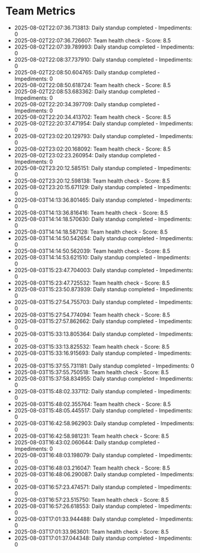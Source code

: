 # Team Metrics

- 2025-08-02T22:07:36.713813: Daily standup completed - Impediments: 0
- 2025-08-02T22:07:36.726607: Team health check - Score: 8.5
- 2025-08-02T22:07:39.789993: Daily standup completed - Impediments: 0
- 2025-08-02T22:08:37.737910: Daily standup completed - Impediments: 0
- 2025-08-02T22:08:50.604765: Daily standup completed - Impediments: 0
- 2025-08-02T22:08:50.618724: Team health check - Score: 8.5
- 2025-08-02T22:08:53.683362: Daily standup completed - Impediments: 0
- 2025-08-02T22:20:34.397709: Daily standup completed - Impediments: 0
- 2025-08-02T22:20:34.413702: Team health check - Score: 8.5
- 2025-08-02T22:20:37.471954: Daily standup completed - Impediments: 0
- 2025-08-02T23:02:20.129793: Daily standup completed - Impediments: 0
- 2025-08-02T23:02:20.168092: Team health check - Score: 8.5
- 2025-08-02T23:02:23.260954: Daily standup completed - Impediments: 0
- 2025-08-02T23:20:12.585151: Daily standup completed - Impediments: 0
- 2025-08-02T23:20:12.598138: Team health check - Score: 8.5
- 2025-08-02T23:20:15.671129: Daily standup completed - Impediments: 0
- 2025-08-03T14:13:36.801465: Daily standup completed - Impediments: 0
- 2025-08-03T14:13:36.816416: Team health check - Score: 8.5
- 2025-08-03T14:14:18.570630: Daily standup completed - Impediments: 0
- 2025-08-03T14:14:18.587128: Team health check - Score: 8.5
- 2025-08-03T14:14:50.542654: Daily standup completed - Impediments: 0
- 2025-08-03T14:14:50.562039: Team health check - Score: 8.5
- 2025-08-03T14:14:53.621510: Daily standup completed - Impediments: 0
- 2025-08-03T15:23:47.704003: Daily standup completed - Impediments: 0
- 2025-08-03T15:23:47.725532: Team health check - Score: 8.5
- 2025-08-03T15:23:50.873939: Daily standup completed - Impediments: 0
- 2025-08-03T15:27:54.755703: Daily standup completed - Impediments: 0
- 2025-08-03T15:27:54.774094: Team health check - Score: 8.5
- 2025-08-03T15:27:57.862662: Daily standup completed - Impediments: 0
- 2025-08-03T15:33:13.805364: Daily standup completed - Impediments: 0
- 2025-08-03T15:33:13.825532: Team health check - Score: 8.5
- 2025-08-03T15:33:16.915693: Daily standup completed - Impediments: 0
- 2025-08-03T15:37:55.731181: Daily standup completed - Impediments: 0
- 2025-08-03T15:37:55.750518: Team health check - Score: 8.5
- 2025-08-03T15:37:58.834955: Daily standup completed - Impediments: 0
- 2025-08-03T15:48:02.337112: Daily standup completed - Impediments: 0
- 2025-08-03T15:48:02.355764: Team health check - Score: 8.5
- 2025-08-03T15:48:05.445517: Daily standup completed - Impediments: 0
- 2025-08-03T16:42:58.962903: Daily standup completed - Impediments: 0
- 2025-08-03T16:42:58.981231: Team health check - Score: 8.5
- 2025-08-03T16:43:02.060644: Daily standup completed - Impediments: 0
- 2025-08-03T16:48:03.198079: Daily standup completed - Impediments: 0
- 2025-08-03T16:48:03.216047: Team health check - Score: 8.5
- 2025-08-03T16:48:06.290087: Daily standup completed - Impediments: 0
- 2025-08-03T16:57:23.474571: Daily standup completed - Impediments: 0
- 2025-08-03T16:57:23.515750: Team health check - Score: 8.5
- 2025-08-03T16:57:26.618553: Daily standup completed - Impediments: 0
- 2025-08-03T17:01:33.944488: Daily standup completed - Impediments: 0
- 2025-08-03T17:01:33.963601: Team health check - Score: 8.5
- 2025-08-03T17:01:37.044348: Daily standup completed - Impediments: 0
